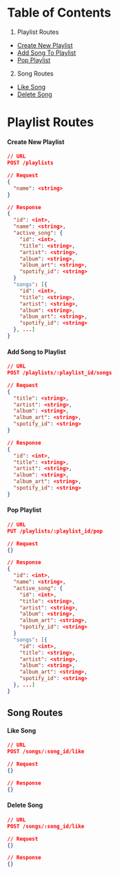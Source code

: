 # Table of Contents
1. Playlist Routes
  * [Create New Playlist](#create-new-playlist)
  * [Add Song To Playlist](#add-song-to-playlist)
  * [Pop Playlist](#pop-playlist)
2. Song Routes
  * [Like Song](#like-song)
  * [Delete Song](#delete-song)

# Playlist Routes

#### Create New Playlist
```json
// URL
POST /playlists

// Request
{
  "name": <string>
}

// Response
{
  "id": <int>,
  "name": <string>,
  "active_song": {
    "id": <int>,
    "title": <string>,
    "artist": <string>,
    "album": <string>,
    "album_art": <string>,
    "spotify_id": <string>
  }
  "songs": [{
    "id": <int>,
    "title": <string>,
    "artist": <string>,
    "album": <string>,
    "album_art": <string>,
    "spotify_id": <string>
  }, ...]
}
```

#### Add Song to Playlist
```json
// URL
POST /playlists/:playlist_id/songs

// Request
{
  "title": <string>,
  "artist": <string>,
  "album": <string>,
  "album_art": <string>,
  "spotify_id": <string>
}

// Response
{
  "id": <int>,
  "title": <string>,
  "artist": <string>,
  "album": <string>,
  "album_art": <string>,
  "spotify_id": <string>
}
```

#### Pop Playlist
```json
// URL
PUT /playlists/:playlist_id/pop

// Request
{}

// Response
{
  "id": <int>,
  "name": <string>,
  "active_song": {
    "id": <int>,
    "title": <string>,
    "artist": <string>,
    "album": <string>,
    "album_art": <string>,
    "spotify_id": <string>
  }
  "songs": [{
    "id": <int>,
    "title": <string>,
    "artist": <string>,
    "album": <string>,
    "album_art": <string>,
    "spotify_id": <string>
  }, ...]
}
```

## Song Routes
#### Like Song
```json
// URL
POST /songs/:song_id/like

// Request
{}

// Response
{}

```

#### Delete Song
```json
// URL
POST /songs/:song_id/like

// Request
{}

// Response
{}
```
